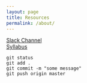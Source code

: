 ```yaml
---
layout: page
title: Resources
permalink: /about/
---
```




[Slack Channel](http://core-interaction-sp.slack.com)  
[Syllabus](http://files.bryantwells.com/core-interaction_syllabus.pdf)



~~~  
git status  
git add .  
git commit -m "some message"  
git push origin master  
~~~  
